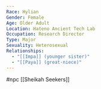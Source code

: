 ```yaml
---
Race: Hylian
Gender: Female
Age: Older Adult
Location: Hateno Ancient Tech Lab
Occupation: Research Director
Type: Major
Sexuality: Heterosexual
Relationships:
  - "[[Impa]] (younger sister)"
  - "[[Paya]] (great-niece)"
---
```

#npc [[Sheikah Seekers]]

